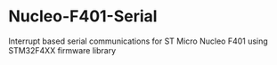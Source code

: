 # Nucleo-F401-Serial
Interrupt based serial communications for ST Micro Nucleo F401 using STM32F4XX firmware library
